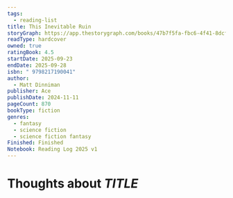 ```yaml
---
tags:
  - reading-list
title: This Inevitable Ruin
storyGraph: https://app.thestorygraph.com/books/47b7f5fa-fbc6-4f41-8dcf-e757c303e205
readType: hardcover
owned: true
ratingBook: 4.5
startDate: 2025-09-23
endDate: 2025-09-28
isbn: " 9798217190041"
author:
  - Matt Dinniman
publisher: Ace
publishDate: 2024-11-11
pageCount: 870
bookType: fiction
genres:
  - fantasy
  - science fiction
  - science fiction fantasy
Finished: Finished
Notebook: Reading Log 2025 v1
---
```


# Thoughts about _TITLE_
